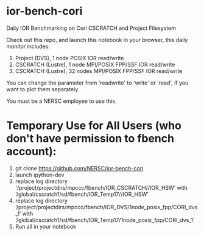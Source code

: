 # ior-bench-cori
Daily IOR Benchmarking on Cori CSCRATCH and Project Filesystem

Check out this repo, and launch this notebook in your browser, this daily monitor includes:
  1. Project (DVS), 1 node POSIX IOR read/write
  2. CSCRATCH (Lustre), 1 node MPI/POSIX FPP/SSF IOR read/write
  3. CSCRATCH (Lustre), 32 nodes MPI/POSIX FPP/SSF IOR read/write
  
You can change the parameter from 'readwrite' to 'write' or 'read', if you want to plot them separately.

You must be a NERSC employee to use this.   


# Temporary Use for All Users (who don't have permission to fbench account):

1. git clone https://github.com/NERSC/ior-bench-cori
2. launch ipython-dev 
3. replace log directory '/project/projectdirs/mpccc/fbench/IOR_CSCRATCH//IOR_HSW’ with ‘/global/cscratch1/sd/fbench/IOR_Temp17//IOR_HSW’
4. replace log directory ‘/project/projectdirs/mpccc/fbench/IOR_DVS/1node_posix_fpp/CORI_dvs_1’ with ‘/global/cscratch1/sd/fbench/IOR_Temp17/1node_posix_fpp/CORI_dvs_1’
5. Run all in your notebook

